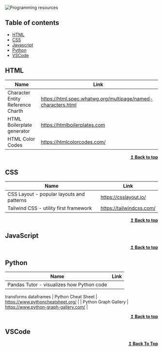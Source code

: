 ![Programming resources](https://user-images.githubusercontent.com/80479739/221645324-3abb7943-5774-4440-b100-b426e0a1352f.png)

## Table of contents
* [HTML](#html)
* [CSS](#css)
* [Javascript](#javascript)
* [Python](#python)
* [VSCode](#vscode)

## HTML

| Name                               | Link                                                                                                         |
| ---------------------------------- | ------------------------------------------------------------------------------------------------------------ | 
| Character Entity Reference Charth  | https://html.spec.whatwg.org/multipage/named-characters.html                                                 |
| HTML Boilerplate generator         | https://htmlboilerplates.com                                                                                 |
| HTML Color Codes                   | https://htmlcolorcodes.com/                                                                                  |

<div align="right">
    <b><a href="#table-of-contents">↥ Back to top</a></b>
</div>

## CSS

| Name                                      | Link                                                                                                         |
| ------------------------------------------| ------------------------------------------------------------------------------------------------------------ | 
| CSS Layout - popular layouts and patterns | https://csslayout.io/                                                                                        |
| Tailwind CSS - utility first framework    | https://tailwindcss.com/                                                                                     |

<div align="right">
    <b><a href="#table-of-contents">↥ Back to top</a></b>
</div>

## JavaScript

<div align="right">
    <b><a href="#table-of-contents">↥ Back to top</a></b>
</div>

## Python

| Name                                      | Link                                                                                                         |
| ------------------------------------------| ------------------------------------------------------------------------------------------------------------ | 
| Pandas Tutor - visualizes how Python code
  transforms dataframes
| Python Cheat Sheet                        | https://www.pythoncheatsheet.org/                                                                            |
| Python Graph Gallery                      | https://www.python-graph-gallery.com/                                                                        |

<div align="right">
    <b><a href="#table-of-contents">↥ Back to top</a></b>
</div>

## VSCode

<div align="right">
    <b><a href="#table-of-contents">↥ Back To Top</a></b>
</div>
